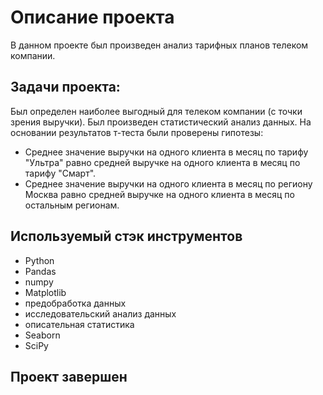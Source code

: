 # Описание проекта
В данном проекте был произведен анализ тарифных планов телеком компании.
## Задачи проекта: 
Был определен наиболее выгодный для телеком компании (с точки зрения выручки). Был произведен статистический анализ данных. На основании результатов т-теста были проверены гипотезы:  
- Среднее значение выручки на одного клиента в месяц по тарифу "Ультра" равно средней выручке на одного клиента в месяц по тарифу "Смарт".
- Среднее значение выручки на одного клиента в месяц по региону Москва равно средней выручке на одного клиента в месяц по остальным регионам.
## Используемый стэк инструментов
- Python
- Pandas
- numpy
- Matplotlib
- предобработка данных
- исследовательский анализ данных
- описательная статистика
- Seaborn
- SciPy
## Проект завершен
